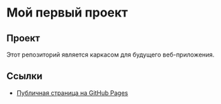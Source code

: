 # Мой первый проект 

## Проект 
Этот репозиторий является каркасом для будущего веб-приложения. 

## Ссылки 
- [Публичная страница на GitHub Pages](https://seyyestyq.github.io/my-awesome-project/)

